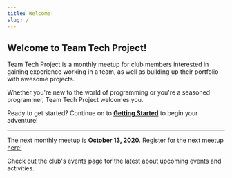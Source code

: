 ```yaml
---
title: Welcome!
slug: /
---
```


## Welcome to Team Tech Project!

Team Tech Project is a monthly meetup for club members interested in gaining experience working in a team, as well as building up their portfolio with awesome projects.

Whether you're new to the world of programming or you're a seasoned programmer, Team Tech Project welcomes you.

Ready to get started? Continue on to [**Getting Started**](/docs/start) to begin your adventure!

---

The next monthly meetup is **October 13, 2020**. Register for the next meetup [here!](https://bccompsci.club/events/5/team-tech-project-october)

Check out the club's [events page](https://bccompsci.club/events) for the latest about upcoming events and activities.
